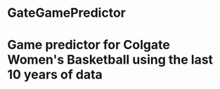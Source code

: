 # GateGamePredictor
# Game predictor for Colgate Women's Basketball using the last 10 years of data
